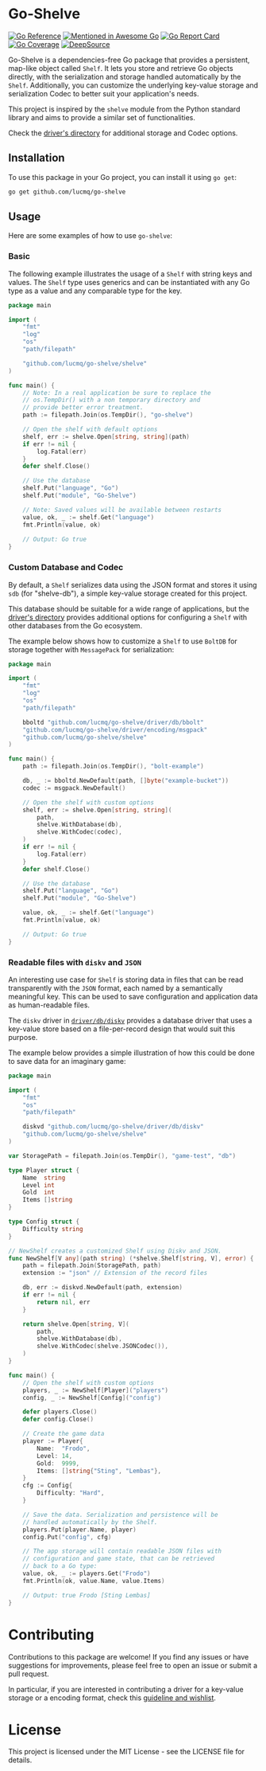 # Go-Shelve
[![Go Reference](https://pkg.go.dev/badge/github.com/lucmq/go-shelve/shelve.svg)](https://pkg.go.dev/github.com/lucmq/go-shelve/shelve)
[![Mentioned in Awesome Go](https://awesome.re/mentioned-badge.svg)](https://github.com/avelino/awesome-go)
[![Go Report Card](https://goreportcard.com/badge/github.com/lucmq/go-shelve)](https://goreportcard.com/report/github.com/lucmq/go-shelve)
[![Go Coverage](https://github.com/lucmq/go-shelve/wiki/coverage.svg)](https://raw.githack.com/wiki/lucmq/go-shelve/coverage.html)
[![DeepSource](https://app.deepsource.com/gh/lucmq/go-shelve.svg/?label=active+issues&show_trend=false&token=iZaN7kSfuZGm1KppBKaqMHME)](https://app.deepsource.com/gh/lucmq/go-shelve/)

Go-Shelve is a dependencies-free Go package that provides a persistent, map-like
object called `Shelf`. It lets you store and retrieve Go objects directly, with
the serialization and storage handled automatically by the `Shelf`. Additionally,
you can customize the underlying key-value storage and serialization Codec to
better suit your application's needs.

This project is inspired by the `shelve` module from the Python standard
library and aims to provide a similar set of functionalities.

Check the [driver's directory](./driver/README.md) for additional storage and
Codec options.

## Installation
To use this package in your Go project, you can install it using `go get`:
```bash
go get github.com/lucmq/go-shelve
```

## Usage
Here are some examples of how to use `go-shelve`:

### Basic
The following example illustrates the usage of a `Shelf` with string keys and
values. The `Shelf` type uses generics and can be instantiated with any Go type
as a value and any comparable type for the key.
```go
package main

import (
	"fmt"
	"log"
	"os"
	"path/filepath"

	"github.com/lucmq/go-shelve/shelve"
)

func main() {
	// Note: In a real application be sure to replace the
	// os.TempDir() with a non temporary directory and
	// provide better error treatment. 
	path := filepath.Join(os.TempDir(), "go-shelve")

	// Open the shelf with default options
	shelf, err := shelve.Open[string, string](path)
	if err != nil {
		log.Fatal(err)
	}
	defer shelf.Close()

	// Use the database
	shelf.Put("language", "Go")
	shelf.Put("module", "Go-Shelve")

	// Note: Saved values will be available between restarts
	value, ok, _ := shelf.Get("language")
	fmt.Println(value, ok)
	
	// Output: Go true
}
```

### Custom Database and Codec
By default, a `Shelf` serializes data using the JSON format and stores it using
`sdb` (for "shelve-db"), a simple key-value storage created for this project.

This database should be suitable for a wide range of applications, but the
[driver's directory](./driver/README.md) provides additional options for
configuring a `Shelf` with other databases from the Go ecosystem.

The example below shows how to customize a `Shelf` to use `BoltDB` for storage
together with `MessagePack` for serialization:
```go
package main

import (
	"fmt"
	"log"
	"os"
	"path/filepath"

	bboltd "github.com/lucmq/go-shelve/driver/db/bbolt"
	"github.com/lucmq/go-shelve/driver/encoding/msgpack"
	"github.com/lucmq/go-shelve/shelve"
)

func main() {
	path := filepath.Join(os.TempDir(), "bolt-example")

	db, _ := bboltd.NewDefault(path, []byte("example-bucket"))
	codec := msgpack.NewDefault()

	// Open the shelf with custom options
	shelf, err := shelve.Open[string, string](
		path,
		shelve.WithDatabase(db),
		shelve.WithCodec(codec),
	)
	if err != nil {
		log.Fatal(err)
	}
	defer shelf.Close()

	// Use the database
	shelf.Put("language", "Go")
	shelf.Put("module", "Go-Shelve")

	value, ok, _ := shelf.Get("language")
	fmt.Println(value, ok)

	// Output: Go true
}
```

### Readable files with `diskv` and `JSON`
An interesting use case for `Shelf` is storing data in files that can be read
transparently with the `JSON` format, each named by a semantically meaningful
key. This can be used to save configuration and application data as
human-readable files.

The `diskv` driver in [`driver/db/diskv`](./driver/db/diskv) provides a
database driver that uses a key-value store based on a file-per-record design
that would suit this purpose.

The example below provides a simple illustration of how this could be done to
save data for an imaginary game:
```go
package main

import (
	"fmt"
	"os"
	"path/filepath"

	diskvd "github.com/lucmq/go-shelve/driver/db/diskv"
	"github.com/lucmq/go-shelve/shelve"
)

var StoragePath = filepath.Join(os.TempDir(), "game-test", "db")

type Player struct {
	Name  string
	Level int
	Gold  int
	Items []string
}

type Config struct {
	Difficulty string
}

// NewShelf creates a customized Shelf using Diskv and JSON.
func NewShelf[V any](path string) (*shelve.Shelf[string, V], error) {
	path = filepath.Join(StoragePath, path)
	extension := "json" // Extension of the record files

	db, err := diskvd.NewDefault(path, extension)
	if err != nil {
		return nil, err
	}

	return shelve.Open[string, V](
		path,
		shelve.WithDatabase(db),
		shelve.WithCodec(shelve.JSONCodec()),
	)
}

func main() {
	// Open the shelf with custom options
	players, _ := NewShelf[Player]("players")
	config, _ := NewShelf[Config]("config")

	defer players.Close()
	defer config.Close()

	// Create the game data
	player := Player{
		Name:  "Frodo",
		Level: 14,
		Gold:  9999,
		Items: []string{"Sting", "Lembas"},
	}
	cfg := Config{
		Difficulty: "Hard",
	}

	// Save the data. Serialization and persistence will be
	// handled automatically by the Shelf.
	players.Put(player.Name, player)
	config.Put("config", cfg)

	// The app storage will contain readable JSON files with
	// configuration and game state, that can be retrieved
	// back to a Go type:
	value, ok, _ := players.Get("Frodo")
	fmt.Println(ok, value.Name, value.Items)

	// Output: true Frodo [Sting Lembas]
}
```

# Contributing
Contributions to this package are welcome! If you find any issues or have suggestions
for improvements, please feel free to open an issue or submit a pull request.

In particular, if you are interested in contributing a driver for a key-value storage
or a encoding format, check this [guideline and wishlist](./driver/README.md).

# License
This project is licensed under the MIT License - see the LICENSE file for details.
